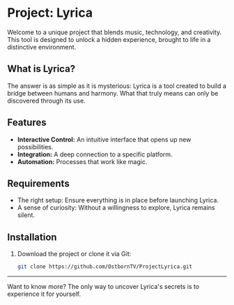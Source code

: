# Project: Lyrica

Welcome to a unique project that blends music, technology, and creativity. This tool is designed to unlock a hidden experience, brought to life in a distinctive environment.

## What is Lyrica?
The answer is as simple as it is mysterious: Lyrica is a tool created to build a bridge between humans and harmony. What that truly means can only be discovered through its use.

## Features
- **Interactive Control:** An intuitive interface that opens up new possibilities.
- **Integration:** A deep connection to a specific platform.
- **Automation:** Processes that work like magic.

## Requirements
- The right setup: Ensure everything is in place before launching Lyrica.
- A sense of curiosity: Without a willingness to explore, Lyrica remains silent.

## Installation
1. Download the project or clone it via Git:
    ```bash
    git clone https://github.com/OstbornTV/ProjectLyrica.git
    ```

---

Want to know more? The only way to uncover Lyrica's secrets is to experience it for yourself.
